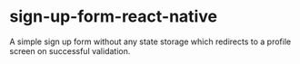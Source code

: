# sign-up-form-react-native

A simple sign up form without any state storage which redirects to a profile screen on successful validation.
